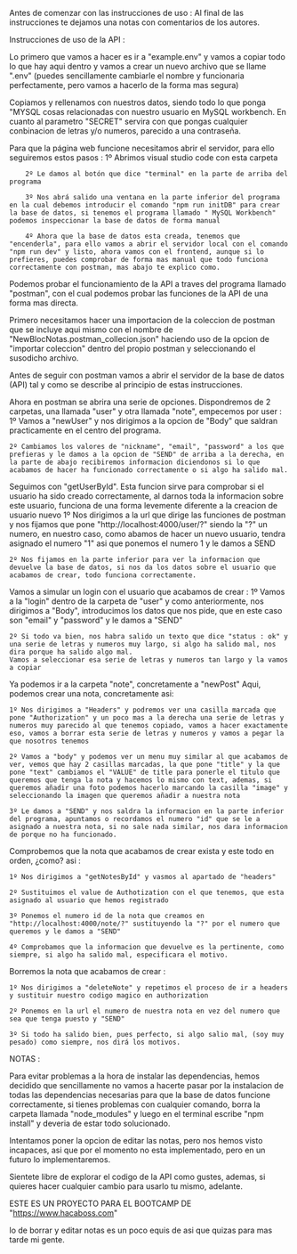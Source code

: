 Antes de comenzar con las instrucciones de uso :
Al final de las instrucciones te dejamos una notas con comentarios de los autores.

Instrucciones de uso de la API :

Lo primero que vamos a hacer es ir a "example.env" y vamos a copiar todo lo que hay aqui dentro y vamos a crear un nuevo archivo que se llame ".env" (puedes sencillamente cambiarle el nombre y funcionaria perfectamente, pero vamos a hacerlo de la forma mas segura)

Copiamos y rellenamos con nuestros datos, siendo todo lo que ponga "MYSQL cosas relacionadas con nuestro usuario en MySQL workbench. En cuanto al parametro "SECRET" servira con que pongas cualquier conbinacion de letras y/o numeros, parecido a una contraseña.

Para que la página web funcione necesitamos abrir el servidor, para ello seguiremos estos pasos :
1º Abrimos visual studio code con esta carpeta

        2º Le damos al botón que dice "terminal" en la parte de arriba del programa

        3º Nos abrá salido una ventana en la parte inferior del programa en la cual debemos introducir el comando "npm run initDB" para crear la base de datos, si tenemos el programa llamado " MySQL Workbench" podemos inspeccionar la base de datos de forma manual

        4º Ahora que la base de datos esta creada, tenemos que "encenderla", para ello vamos a abrir el servidor local con el comando "npm run dev" y listo, ahora vamos con el frontend, aunque si lo prefieres, puedes comprobar de forma mas manual que todo funciona correctamente con postman, mas abajo te explico como.

Podemos probar el funcionamiento de la API a traves del programa llamado "postman", con el cual podemos probar las funciones de la API de una forma mas directa.

Primero necesitamos hacer una importacion de la coleccion de postman que se incluye aqui mismo con el nombre de "NewBlocNotas.postman_collecion.json" haciendo uso de la opcion de "importar coleccion" dentro del propio postman y seleccionando el susodicho archivo.

Antes de seguir con postman vamos a abrir el servidor de la base de datos (API) tal y como se describe al principio de estas instrucciones.

Ahora en postman se abrira una serie de opciones.
Dispondremos de 2 carpetas, una llamada "user" y otra llamada "note", empecemos por user :
1º Vamos a "newUser" y nos dirigimos a la opcion de "Body" que saldran practicamente en el centro del programa.

    2º Cambiamos los valores de "nickname", "email", "password" a los que prefieras y le damos a la opcion de "SEND" de arriba a la derecha, en la parte de abajo recibiremos informacion diciendonos si lo que acabamos de hacer ha funcionado correctamente o si algo ha salido mal.

Seguimos con "getUserById".
Esta funcion sirve para comprobar si el usuario ha sido creado correctamente, al darnos toda la informacion sobre este usuario, funciona de una forma levemente diferente a la creacion de usuario nuevo
1º Nos dirigimos a la url que dirige las funciones de postman y nos fijamos que pone "http://localhost:4000/user/?" siendo la "?" un numero, en nuestro caso, como abamos de hacer un nuevo usuario, tendra asignado el numero "1" asi que ponemos el numero 1 y le damos a SEND

    2º Nos fijamos en la parte inferior para ver la informacion que devuelve la base de datos, si nos da los datos sobre el usuario que acabamos de crear, todo funciona correctamente.

Vamos a simular un login con el usuario que acabamos de crear :
1º Vamos a la "login" dentro de la carpeta de "user" y como anteriormente, nos dirigimos a "Body", introducimos los datos que nos pide, que en este caso son "email" y "password" y le damos a "SEND"

    2º Si todo va bien, nos habra salido un texto que dice "status : ok" y una serie de letras y numeros muy largo, si algo ha salido mal, nos dira porque ha salido algo mal.
    Vamos a seleccionar esa serie de letras y numeros tan largo y la vamos a copiar

Ya podemos ir a la carpeta "note", concretamente a "newPost"
Aqui, podemos crear una nota, concretamente asi:

    1º Nos dirigimos a "Headers" y podremos ver una casilla marcada que pone "Authorization" y un poco mas a la derecha una serie de letras y numeros muy parecido al que tenemos copiado, vamos a hacer exactamente eso, vamos a borrar esta serie de letras y numeros y vamos a pegar la que nosotros tenemos

    2º Vamos a "body" y podemos ver un menu muy similar al que acabamos de ver, vemos que hay 2 casillas marcadas, la que pone "title" y la que pone "text" cambiamos el "VALUE" de title para ponerle el titulo que queremos que tenga la nota y hacemos lo mismo con text, ademas, si queremos añadir una foto podemos hacerlo marcando la casilla "image" y seleccionando la imagen que queremos añadir a nuestra nota

    3º Le damos a "SEND" y nos saldra la informacion en la parte inferior del programa, apuntamos o recordamos el numero "id" que se le a asignado a nuestra nota, si no sale nada similar, nos dara informacion de porque no ha funcionado.

Comprobemos que la nota que acabamos de crear exista y este todo en orden, ¿como? asi :

    1º Nos dirigimos a "getNotesById" y vasmos al apartado de "headers"

    2º Sustituimos el value de Authotization con el que tenemos, que esta asignado al usuario que hemos registrado

    3º Ponemos el numero id de la nota que creamos en "http://localhost:4000/note/?" sustituyendo la "?" por el numero que queremos y le damos a "SEND"

    4º Comprobamos que la informacion que devuelve es la pertinente, como siempre, si algo ha salido mal, especificara el motivo.

Borremos la nota que acabamos de crear :

    1º Nos dirigimos a "deleteNote" y repetimos el proceso de ir a headers y sustituir nuestro codigo magico en authorization

    2º Ponemos en la url el numero de nuestra nota en vez del numero que sea que tenga puesto y "SEND"

    3º Si todo ha salido bien, pues perfecto, si algo salio mal, (soy muy pesado) como siempre, nos dirá los motivos.

NOTAS :

Para evitar problemas a la hora de instalar las dependencias, hemos decidido que sencillamente no vamos a hacerte pasar por la instalacion de todas las dependencias necesarias para que la base de datos funcione correctamente, si tienes problemas con cualquier comando, borra la carpeta llamada "node_modules" y luego en el terminal escribe "npm install" y deveria de estar todo solucionado.

Intentamos poner la opcion de editar las notas, pero nos hemos visto incapaces, asi que por el momento no esta implementado, pero en un futuro lo implementaremos.

Sientete libre de explorar el codigo de la API como gustes, ademas, si quieres hacer cualquier cambio para usarlo tu mismo, adelante.

ESTE ES UN PROYECTO PARA EL BOOTCAMP DE "https://www.hacaboss.com"

lo de borrar y editar notas es un poco equis de asi que quizas para mas tarde mi gente.
